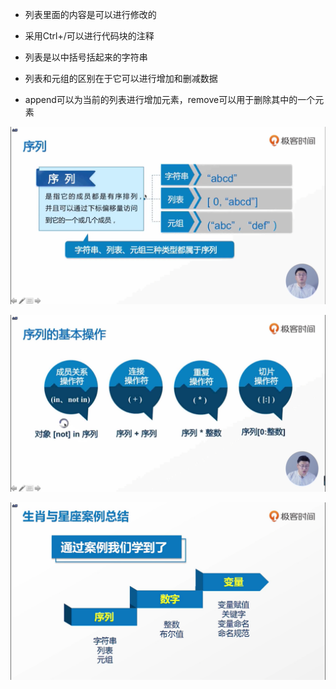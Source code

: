 -   列表里面的内容是可以进行修改的

- 采用Ctrl+/可以进行代码块的注释

- 列表是以中括号括起来的字符串

- 列表和元组的区别在于它可以进行增加和删减数据

- append可以为当前的列表进行增加元素，remove可以用于删除其中的一个元素

![1561880791075](assets/1561880791075.png)

![1561880817685](assets/1561880817685.png)

![1561880835363](assets/1561880835363.png)



 